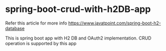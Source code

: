 # spring-boot-crud-with-h2DB-app
Refer this article for more info
https://www.javatpoint.com/spring-boot-h2-database

This is spring boot app with H2 DB and OAuth2 implementation.
CRUD operation is supported by this app
